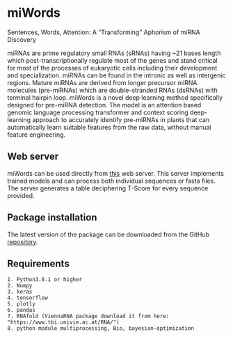 # miWords

Sentences, Words, Attention: A “Transforming” Aphorism of miRNA Discovery

miRNAs are prime regulatory small RNAs (sRNAs) having ~21 bases length which post-transcriptionally regulate most of the genes and stand critical for most of the processes of eukaryotic cells including their development and specialization. miRNAs can be found in the intronic as well as intergenic regions. Mature miRNAs are derived from longer precursor miRNA molecules (pre-miRNAs) which are double-stranded RNAs (dsRNAs) with terminal hairpin loop.
miWords is a novel deep learning method specifically designed for pre-miRNA detection. The model is an attention based genomic language processing transformer and context scoring deep-learning approach to accurately identify pre-miRNAs in plants that can automatically learn suitable features from the raw data, without manual feature engineering.


## Web server

miWords can be used directly from [this](https://scbb.ihbt.res.in/miWords) web server. This server implements trained models and can process both individual sequences or fasta files. The server generates a table deciphering T-Score for every sequence provided.

## Package installation

The latest version of the package can be downloaded from the GitHub [repository](https://github.com/SCBB-LAB/miWords).


## Requirements

```
1. Python3.8.1 or higher
2. Numpy
3. keras
4. tensorflow
5. plotly
6. pandas
7. RNAfold (ViennaRNA package download it from here: "https://www.tbi.univie.ac.at/RNA/")
8. python module multiprocessing, Bio, bayesian-optimization 
```
